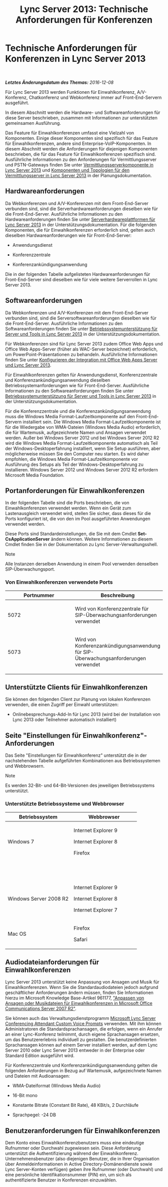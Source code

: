 ﻿---
title: 'Lync Server 2013: Technische Anforderungen für Konferenzen'
TOCTitle: Technische Anforderungen für Konferenzen
ms:assetid: 3c0d89e1-53e6-46d7-bf8c-491260b292ea
ms:mtpsurl: https://technet.microsoft.com/de-de/library/Gg425889(v=OCS.15)
ms:contentKeyID: 49293741
ms.date: 07/20/2017
mtps_version: v=OCS.15
ms.translationtype: HT
---

# Technische Anforderungen für Konferenzen in Lync Server 2013

 

_**Letztes Änderungsdatum des Themas:** 2016-12-08_

Für Lync Server 2013 werden Funktionen für Einwahlkonferenz, A/V-Konferenz, Chatkonferenz und Webkonferenz immer auf Front-End-Servern ausgeführt.

In diesem Abschnitt werden die Hardware- und Softwareanforderungen für diese Server beschrieben, zusammen mit Informationen zur unterstützten gemeinsamen Ausführung.

Das Feature für Einwahlkonferenzen umfasst eine Vielzahl von Komponenten. Einige dieser Komponenten sind spezifisch für das Feature für Einwahlkonferenzen, andere sind Enterprise-VoIP-Komponenten. In diesem Abschnitt werden die Anforderungen für diejenigen Komponenten beschrieben, die für das Feature für Einwahlkonferenzen spezifisch sind. Ausführliche Informationen zu den Anforderungen für Vermittlungsserver und PSTN-Gateways finden Sie unter [Vermittlungsserverkomponente in Lync Server 2013](lync-server-2013-mediation-server-component.md) und [Komponenten und Topologien für den Vermittlungsserver in Lync Server 2013](lync-server-2013-components-and-topologies-for-mediation-server.md) in der Planungsdokumentation.

## Hardwareanforderungen

Da Webkonferenzen und A/V-Konferenzen mit dem Front-End-Server verbunden sind, sind die Serverhardwareanforderungen dieselben wie für die Front-End-Server. Ausführliche Informationen zu den Hardwareanforderungen finden Sie unter [Serverhardwareplattformen für Lync Server 2013](lync-server-2013-server-hardware-platforms.md) in der Unterstützungsdokumentation. Für die folgenden Komponenten, die für Einwahlkonferenzen erforderlich sind, gelten auch dieselben Hardwareanforderungen wie für Front-End-Server:

  - Anwendungsdienst

  - Konferenzzentrale

  - Konferenzankündigungsanwendung

Die in der folgenden Tabelle aufgelisteten Hardwareanforderungen für Front-End-Server sind dieselben wie für viele weitere Serverrollen in Lync Server 2013.

## Softwareanforderungen

Da Webkonferenzen und A/V-Konferenzen mit dem Front-End-Server verbunden sind, sind die Serversoftwareanforderungen dieselben wie für die Front-End-Server. Ausführliche Informationen zu den Softwareanforderungen finden Sie unter [Betriebssystemunterstützung für Server und Tools in Lync Server 2013](lync-server-2013-server-and-tools-operating-system-support.md) in der Unterstützungsdokumentation.

Für Webkonferenzen sind für Lync Server 2013 zudem Office Web Apps und Office Web Apps-Server (früher als WAC-Server bezeichnet) erforderlich, um PowerPoint-Präsentationen zu behandeln. Ausführliche Informationen finden Sie unter [Konfigurieren der Integration mit Office Web Apps Server und Lync Server 2013](lync-server-2013-enabling-office-web-apps-server-and-lync-server-2013.md).

Für Einwahlkonferenzen gelten für Anwendungsdienst, Konferenzzentrale und Konferenzankündigungsanwendung dieselben Betriebssystemanforderungen wie für Front-End-Server. Ausführliche Informationen zu den Softwareanforderungen finden Sie unter [Betriebssystemunterstützung für Server und Tools in Lync Server 2013](lync-server-2013-server-and-tools-operating-system-support.md) in der Unterstützungsdokumentation.

Für die Konferenzzentrale und die Konferenzankündigungsanwendung muss die Windows Media Format-Laufzeitkomponente auf den Front-End-Servern installiert sein. Die Windows Media Format-Laufzeitkomponente ist für die Wiedergabe von WMA-Dateien (Windows Media Audio) erforderlich, die für Wartemusik, aufgezeichnete Namen und Ansagen verwendet werden. Außer bei Windows Server 2012 und bei Windows Server 2012 R2 wird die Windows Media Format-Laufzeitkomponente automatisch als Teil der Windows-Desktoperfahrung installiert, wenn Sie Setup ausführen, aber möglicherweise müssen Sie den Computer neu starten. Es wird daher empfohlen, die Windows Media Format-Laufzeitkomponente vor Ausführung des Setups als Teil der Windows-Desktoperfahrung zu installieren. Windows Server 2012 und Windows Server 2012 R2 erfordern Microsoft Media Foundation.

## Portanforderungen für Einwahlkonferenzen

In der folgenden Tabelle sind die Ports beschrieben, die von Einwahlkonferenzen verwendet werden. Wenn ein Gerät zum Lastenausgleich verwendet wird, stellen Sie sicher, dass dieses für die Ports konfiguriert ist, die von den im Pool ausgeführten Anwendungen verwendet werden.

Diese Ports sind Standardeinstellungen, die Sie mit dem Cmdlet **Set-CsApplicationServer** ändern können. Weitere Informationen zu diesem Cmdlet finden Sie in der Dokumentation zu Lync Server-Verwaltungsshell.


> [!NOTE]
> Alle Instanzen derselben Anwendung in einem Pool verwenden denselben SIP-Überwachungsport.



### Von Einwahlkonferenzen verwendete Ports

<table>
<colgroup>
<col style="width: 50%" />
<col style="width: 50%" />
</colgroup>
<thead>
<tr class="header">
<th>Portnummer</th>
<th>Beschreibung</th>
</tr>
</thead>
<tbody>
<tr class="odd">
<td><p>5072</p></td>
<td><p>Wird von Konferenzzentrale für SIP-Überwachungsanforderungen verwendet</p></td>
</tr>
<tr class="even">
<td><p>5073</p></td>
<td><p>Wird von Konferenzankündigungsanwendung für SIP-Überwachungsanforderungen verwendet</p></td>
</tr>
</tbody>
</table>


## Unterstützte Clients für Einwahlkonferenzen

Sie können den folgenden Client zur Planung von lokalen Konferenzen verwenden, die einen Zugriff per Einwahl unterstützen:

  - Onlinebesprechungs-Add-In für Lync 2013 (wird bei der Installation von Lync 2013 oder Teilnehmer automatisch installiert)

## Seite "Einstellungen für Einwahlkonferenz"-Anforderungen

Das Seite "Einstellungen für Einwahlkonferenz" unterstützt die in der nachstehenden Tabelle aufgeführten Kombinationen aus Betriebssystemen und Webbrowsern.


> [!NOTE]
> Es werden 32-Bit- und 64-Bit-Versionen des jeweiligen Betriebssystems unterstützt.



### Unterstützte Betriebssysteme und Webbrowser

<table>
<colgroup>
<col style="width: 50%" />
<col style="width: 50%" />
</colgroup>
<thead>
<tr class="header">
<th>Betriebssystem</th>
<th>Webbrowser</th>
</tr>
</thead>
<tbody>
<tr class="odd">
<td><p>Windows 7</p></td>
<td><p>Internet Explorer 9</p>
<p>Internet Explorer 8</p>
<p>Firefox</p></td>
</tr>
<tr class="even">
<td> </td>
<td> </td>
</tr>
<tr class="odd">
<td> </td>
<td> </td>
</tr>
<tr class="even">
<td><p>Windows Server 2008 R2</p></td>
<td><p>Internet Explorer 9</p>
<p>Internet Explorer 8</p>
<p>Internet Explorer 7</p></td>
</tr>
<tr class="odd">
<td><p>Mac OS</p></td>
<td><p>Firefox</p>
<p>Safari</p></td>
</tr>
</tbody>
</table>


## Audiodateianforderungen für Einwahlkonferenzen

Lync Server 2013 unterstützt keine Anpassung von Ansagen und Musik für Einwahlkonferenzen. Wenn Sie die Standardaudiodateien jedoch aufgrund geschäftlicher Anforderungen ändern müssen, finden Sie Informationen hierzu im Microsoft Knowledge Base-Artikel 961177, ["Anpassen von Ansagen oder Musikdateien für Einwahlkonferenzen in Microsoft Office Communications Server 2007 R2"](http://go.microsoft.com/fwlink/p/?linkid=3052%26kbid=961177).

Sie können auch das Verwaltungsdienstprogramm [Microsoft Lync Server Conferencing Attendant Custom Voice Prompts](http://go.microsoft.com/fwlink/p/?linkid=396880) verwenden. Mit ihm können Administratoren die Standardsprachansagen, die erfolgen, wenn ein Anrufer an einer Lync-Konferenz teilnimmt, durch eigene Sprachansagen ersetzen, um das Benutzererlebnis individuell zu gestalten. Die benutzerdefinierten Sprachansagen können auf einem Server installiert werden, auf dem Lync Server 2010 oder Lync Server 2013 entweder in der Enterprise oder Standard Edition ausgeführt wird.

Für Konferenzzentrale und Konferenzankündigungsanwendung gelten die folgenden Anforderungen in Bezug auf Wartemusik, aufgezeichnete Namen und Dateien mit Audioansagen:

  - WMA-Dateiformat (Windows Media Audio)

  - 16-Bit mono

  - Konstante Bitrate (Constant Bit Rate), 48 KBit/s, 2 Durchläufe

  - Sprachpegel: -24 DB

## Benutzeranforderungen für Einwahlkonferenzen

Dem Konto eines Einwahlkonferenzbenutzers muss eine eindeutige Rufnummer oder Durchwahl zugewiesen sein. Diese Anforderung unterstützt die Authentifizierung während der Einwahlkonferenz. Unternehmensbenutzer (also diejenigen Benutzer, die in Ihrer Organisation über Anmeldeinformationen in Active Directory-Domänendienste sowie Lync Server-Konten verfügen) geben ihre Rufnummer (oder Durchwahl) und eine persönliche Identifikationsnummer (PIN) ein, um sich als authentifizierte Benutzer in Konferenzen einzuwählen.


